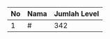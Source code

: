| No | Nama            | Jumlah Level |
|----|-----------------|--------------|
| 1  | #    |    342        |
